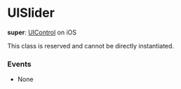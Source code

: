 # UISlider

**super**: [UIControl](UIControl.md) on iOS

This class is reserved and cannot be directly instantiated.

### Events

* None</ul>

</ul>

